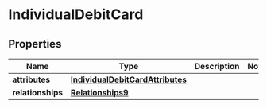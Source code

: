 # IndividualDebitCard

## Properties
Name | Type | Description | Notes
------------ | ------------- | ------------- | -------------
**attributes** | [**IndividualDebitCardAttributes**](IndividualDebitCardAttributes.md) |  | 
**relationships** | [**Relationships9**](Relationships9.md) |  | 
